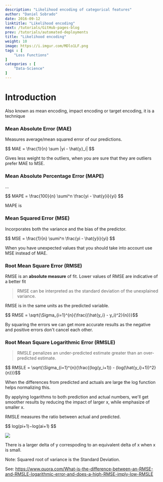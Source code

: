```yaml
---
description: "Likelihood encoding of categorical features"
author: "Daniel Sobrado"
date: 2016-09-12
linktitle: "Likelihood encoding"
next: /tutorials/GitHub-pages-blog
prev: /tutorials/automated-deployments
title: "Likelihood encoding"
weight: 10
image: https://i.imgur.com/MDlo1LF.png
tags : [
    "Loss Functions"
]
categories : [
    "Data-Science"
]
---
```



# Introduction

Also known as mean encoding, impact encoding or target encoding, it is a technique 

### Mean Absolute Error (MAE)

Measures average/mean squared error of our predictions.

<div id="el"><span>$$ MAE = \frac{1}{n} \sum |yi - \hat{y}_i| $$</span></div>

Gives less weight to the outliers, when you are sure that they are outliers prefer MAE to MSE.

### Mean Absolute Percentage Error (MAPE)

...

<div id="el"><span>$$ MAPE = \frac{100}{n} \sumi^n \frac{yi - \hat{y}i}{yi} $$</span></div>

MAPE is


### Mean Squared Error (MSE)

Incorporates both the variance and the bias of the predictor.

<div id="el"><span>$$ MSE = \frac{1}{n} \sumi^n \frac{yi - \hat{y}i}{yi} $$</span></div>

When you have unexpected values that you should take into account use MSE instead of MAE.

### Root Mean Square Error (RMSE)

RMSE is an **absolute measure** of fit. Lower values of RMSE are indicative of a better fit

> RMSE can be interpreted as the standard deviation of the unexplained variance.

RMSE is in the same units as the predicted variable.

<div id="el"><span>$$ RMSE = \sqrt{\Sigma_{i=1}^{n}{\frac{(\hat{y_i} - y_i)^2}{n}}}$$</span></div>

By squaring the errors we can get more accurate results as the negative and positive errors don't cancel each other.

### Root Mean Square Logarithmic Error (RMSLE)

> RMSLE penalizes an under-predicted estimate greater than an over-predicted estimate.

<div id="el"><span>$$ RMSLE = \sqrt{\Sigma_{i=1}^{n}{\frac{(log(y_i+1)) - (log(\hat{y_i}+1))^2}{n}}}$$</span></div>

When the differences from predicted and actuals are large the log function helps normalizing this.

By applying logarithms to both prediction and actual numbers, we'll get smoother results by reducing the impact of larger x, while emphasize of smaller x.

RMSLE measures the ratio between actual and predicted.

<div id="el"><span>$$ log(pi+1)−log(ai+1) $$</span></div>

![](https://i.imgur.com/1d5fJZR.png)

There is a larger delta of y correspoding to an equivalent delta of x when x is small.

Note: Squared root of variance is the Standard Deviation.

See: https://www.quora.com/What-is-the-difference-between-an-RMSE-and-RMSLE-logarithmic-error-and-does-a-high-RMSE-imply-low-RMSLE
